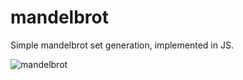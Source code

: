 # mandelbrot
Simple mandelbrot set generation, implemented in JS.

![mandelbrot](https://github.com/matedu/mandelbrot/blob/master/doc/set.png)
